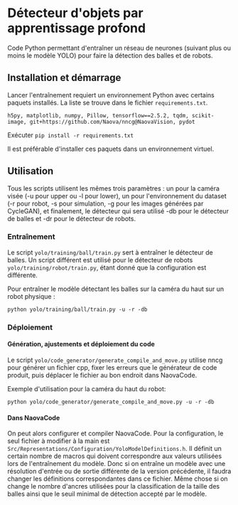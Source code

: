 # Détecteur d'objets par apprentissage profond

Code Python permettant d'entraîner un réseau de neurones (suivant plus ou moins le modèle YOLO) pour faire la détection des balles et de robots.

## Installation et démarrage

Lancer l'entraînement requiert un environnement Python avec certains paquets installés. La liste se trouve dans le fichier `requirements.txt`.

`h5py, matplotlib, numpy, Pillow, tensorflow==2.5.2, tqdm, scikit-image, git+https://github.com/Naova/nncg@NaovaVision, pydot`

Exécuter `pip install -r requirements.txt`

Il est préférable d'installer ces paquets dans un environnement virtuel.

## Utilisation

Tous les scripts utilisent les mêmes trois paramètres : un pour la caméra visée (-u pour upper ou -l pour lower), un pour l'environnement du dataset (-r pour robot, -s pour simulation, -g pour les images générées par CycleGAN), et finalement, le détecteur qui sera utilisé -db pour le détecteur de balles et -dr pour le détecteur de robots.

### Entraînement

Le script `yolo/training/ball/train.py` sert à entraîner le détecteur de balles. Un script différent est utilisé pour le détecteur de robots `yolo/training/robot/train.py`, étant donné que la configuration est différente.

Pour entraîner le modèle détectant les balles sur la caméra du haut sur un robot physique :
```
python yolo/training/ball/train.py -u -r -db
```

### Déploiement

#### Génération, ajustements et déploiement du code

Le script `yolo/code_generator/generate_compile_and_move.py` utilise nncg pour générer un fichier cpp, fixer les erreurs que le générateur de code produit, puis déplacer le fichier au bon endroit dans NaovaCode.

Exemple d'utilisation pour la caméra du haut du robot:
```
python yolo/code_generator/generate_compile_and_move.py -u -r -db
```

#### Dans NaovaCode

On peut alors configurer et compiler NaovaCode.
Pour la configuration, le seul fichier à modifier à la main est `Src/Representations/Configuration/YoloModelDefinitions.h`.
Il définit un certain nombre de macros qui doivent correspondre aux valeurs utilisées lors de l'entraînement du modèle.
Donc si on entraîne un modèle avec une résolution d'entrée ou de sortie différente de la version précédente, il faudra changer les définitions correspondantes dans ce fichier. Même chose si on change le nombre d'ancres utilisées pour la classification de la taille des balles ainsi que le seuil minimal de détection accepté par le modèle.
